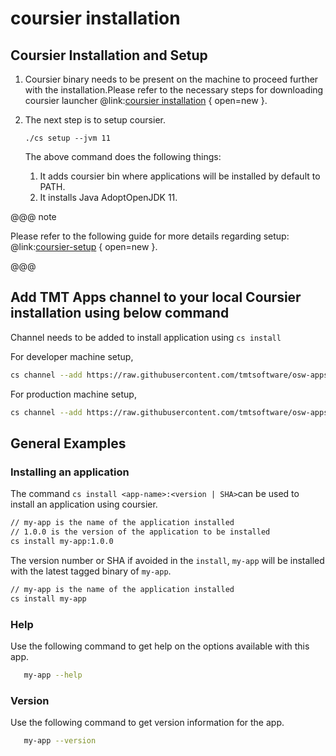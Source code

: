 # coursier installation

## Coursier Installation and Setup
1.  Coursier binary needs to be present on the machine to proceed further with the installation.Please refer to the
necessary steps for downloading coursier launcher @link:[coursier installation](https://get-coursier.io/docs/cli-installation) { open=new }. 

2. The next step is to setup coursier.
    
    ```
    ./cs setup --jvm 11
    ```
    The above command does the following things:
    
    1.  It adds coursier bin where applications will be installed by default to PATH.
    2.  It installs Java AdoptOpenJDK 11.


@@@ note

Please refer to the following guide for more details regarding setup: @link:[coursier-setup](https://get-coursier.io/docs/cli-setup) { open=new }.

@@@

## Add TMT Apps channel to your local Coursier installation using below command

Channel needs to be added to install application using `cs install`

For developer machine setup,

```bash
cs channel --add https://raw.githubusercontent.com/tmtsoftware/osw-apps/master/apps.json
```

For production machine setup,

```bash
cs channel --add https://raw.githubusercontent.com/tmtsoftware/osw-apps/master/apps.prod.json
```

## General Examples

### Installing an application
The  command `cs install <app-name>:<version | SHA>`can be used to install an application using coursier.  
```bash
// my-app is the name of the application installed
// 1.0.0 is the version of the application to be installed
cs install my-app:1.0.0
```

The version number or SHA if avoided in the `install`, `my-app` will be installed with the latest tagged binary of `my-app`.
```bash
// my-app is the name of the application installed
cs install my-app
```

### Help
Use the following command to get help on the options available with this app.
```bash
   my-app --help
```

### Version
Use the following command to get version information for the app.
  
```bash
   my-app --version
```    

    
